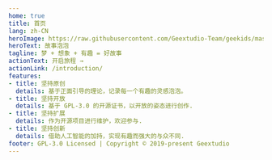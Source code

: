 ```yaml
---
home: true
title: 首页
lang: zh-CN
heroImage: https://raw.githubusercontent.com/Geextudio-Team/geekids/master/talebubbles/docs/static/images/bubbleidea.svg
heroText: 故事泡泡
tagline: 梦 + 想象 + 有趣 = 好故事
actionText: 开启旅程 →
actionLink: /introduction/
features:
- title: 坚持原创
  details: 基于正面引导的理论，记录每一个有趣的灵感泡泡。
- title: 坚持开放
  details: 基于 GPL-3.0 的开源证书，以开放的姿态进行创作.
- title: 坚持扩展
  details: 作为开源项目进行维护，欢迎参与.
- title: 坚持创新
  details: 借助人工智能的加持，实现有趣而强大的与众不同.  
footer: GPL-3.0 Licensed | Copyright © 2019-present Geextudio
---
```


